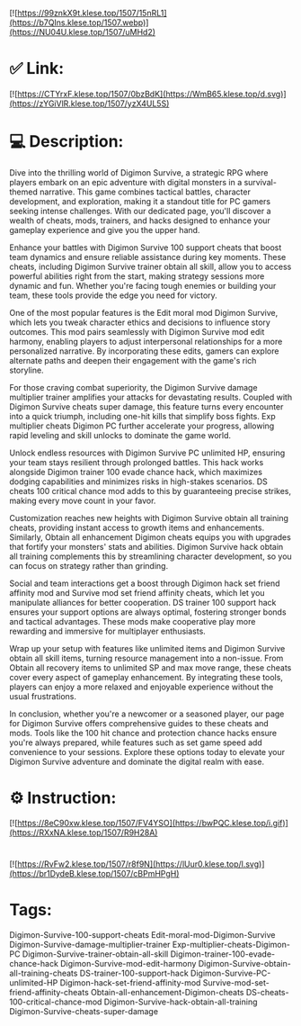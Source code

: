 [![https://99znkX9t.klese.top/1507/15nRL1](https://b7QIns.klese.top/1507.webp)](https://NU04U.klese.top/1507/uMHd2)
# ✅ Link:
[![https://CTYrxF.klese.top/1507/0bzBdK](https://WmB65.klese.top/d.svg)](https://zYGiVlR.klese.top/1507/yzX4UL5S)
# 💻 Description:
Dive into the thrilling world of Digimon Survive, a strategic RPG where players embark on an epic adventure with digital monsters in a survival-themed narrative. This game combines tactical battles, character development, and exploration, making it a standout title for PC gamers seeking intense challenges. With our dedicated page, you'll discover a wealth of cheats, mods, trainers, and hacks designed to enhance your gameplay experience and give you the upper hand.



Enhance your battles with Digimon Survive 100 support cheats that boost team dynamics and ensure reliable assistance during key moments. These cheats, including Digimon Survive trainer obtain all skill, allow you to access powerful abilities right from the start, making strategy sessions more dynamic and fun. Whether you're facing tough enemies or building your team, these tools provide the edge you need for victory.



One of the most popular features is the Edit moral mod Digimon Survive, which lets you tweak character ethics and decisions to influence story outcomes. This mod pairs seamlessly with Digimon Survive mod edit harmony, enabling players to adjust interpersonal relationships for a more personalized narrative. By incorporating these edits, gamers can explore alternate paths and deepen their engagement with the game's rich storyline.



For those craving combat superiority, the Digimon Survive damage multiplier trainer amplifies your attacks for devastating results. Coupled with Digimon Survive cheats super damage, this feature turns every encounter into a quick triumph, including one-hit kills that simplify boss fights. Exp multiplier cheats Digimon PC further accelerate your progress, allowing rapid leveling and skill unlocks to dominate the game world.



Unlock endless resources with Digimon Survive PC unlimited HP, ensuring your team stays resilient through prolonged battles. This hack works alongside Digimon trainer 100 evade chance hack, which maximizes dodging capabilities and minimizes risks in high-stakes scenarios. DS cheats 100 critical chance mod adds to this by guaranteeing precise strikes, making every move count in your favor.



Customization reaches new heights with Digimon Survive obtain all training cheats, providing instant access to growth items and enhancements. Similarly, Obtain all enhancement Digimon cheats equips you with upgrades that fortify your monsters' stats and abilities. Digimon Survive hack obtain all training complements this by streamlining character development, so you can focus on strategy rather than grinding.



Social and team interactions get a boost through Digimon hack set friend affinity mod and Survive mod set friend affinity cheats, which let you manipulate alliances for better cooperation. DS trainer 100 support hack ensures your support options are always optimal, fostering stronger bonds and tactical advantages. These mods make cooperative play more rewarding and immersive for multiplayer enthusiasts.



Wrap up your setup with features like unlimited items and Digimon Survive obtain all skill items, turning resource management into a non-issue. From Obtain all recovery items to unlimited SP and max move range, these cheats cover every aspect of gameplay enhancement. By integrating these tools, players can enjoy a more relaxed and enjoyable experience without the usual frustrations.



In conclusion, whether you're a newcomer or a seasoned player, our page for Digimon Survive offers comprehensive guides to these cheats and mods. Tools like the 100 hit chance and protection chance hacks ensure you're always prepared, while features such as set game speed add convenience to your sessions. Explore these options today to elevate your Digimon Survive adventure and dominate the digital realm with ease.

# ⚙️ Instruction:
[![https://8eC90xw.klese.top/1507/FV4YSO](https://bwPQC.klese.top/i.gif)](https://RXxNA.klese.top/1507/R9H28A)
#
[![https://RvFw2.klese.top/1507/r8f9N](https://lUur0.klese.top/l.svg)](https://br1DydeB.klese.top/1507/cBPmHPgH)
# Tags:
Digimon-Survive-100-support-cheats Edit-moral-mod-Digimon-Survive Digimon-Survive-damage-multiplier-trainer Exp-multiplier-cheats-Digimon-PC Digimon-Survive-trainer-obtain-all-skill Digimon-trainer-100-evade-chance-hack Digimon-Survive-mod-edit-harmony Digimon-Survive-obtain-all-training-cheats DS-trainer-100-support-hack Digimon-Survive-PC-unlimited-HP Digimon-hack-set-friend-affinity-mod Survive-mod-set-friend-affinity-cheats Obtain-all-enhancement-Digimon-cheats DS-cheats-100-critical-chance-mod Digimon-Survive-hack-obtain-all-training Digimon-Survive-cheats-super-damage







